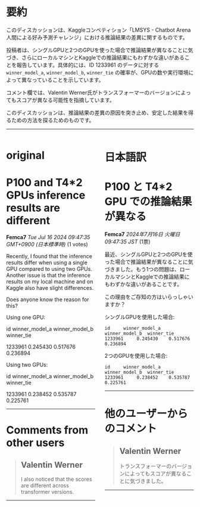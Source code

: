 # 要約 
このディスカッションは、Kaggleコンペティション「LMSYS - Chatbot Arena 人間による好み予測チャレンジ」における推論結果の差異に関するものです。

投稿者は、シングルGPUと2つのGPUを使った場合で推論結果が異なることに気づき、さらにローカルマシンとKaggleでの推論結果にもわずかな違いがあることを報告しています。具体的には、ID 1233961 のデータに対する `winner_model_a`, `winner_model_b`, `winner_tie` の確率が、GPUの数や実行環境によって異なっていることを示しています。

コメント欄では、Valentin Werner氏がトランスフォーマーのバージョンによってもスコアが異なる可能性を指摘しています。

このディスカッションは、推論結果の差異の原因を突き止め、安定した結果を得るための方法を探るためのものです。


---


<style>
.column-left{
  float: left;
  width: 47.5%;
  text-align: left;
}
.column-right{
  float: right;
  width: 47.5%;
  text-align: left;
}
.column-one{
  float: left;
  width: 100%;
  text-align: left;
}
</style>


<div class="column-left">

# original

# P100 and T4*2 GPUs inference results are different

**Femca7** *Tue Jul 16 2024 09:47:35 GMT+0900 (日本標準時)* (1 votes)

Recently, I found that the inference results differ when using a single GPU compared to using two GPUs. Another issue is that the inference results on my local machine and on Kaggle also have slight differences.

Does anyone know the reason for this?

Using one GPU:  

id     winner_model_a  winner_model_b  winner_tie 

1233961     0.245430    0.517676    0.236894

Using two GPUs:  

id     winner_model_a  winner_model_b  winner_tie 

1233961     0.238452    0.535787    0.225761



---

 # Comments from other users

> ## Valentin Werner
> 
> I also noticed that the scores are different across transformer versions.
> 
> 
> 


---



</div>
<div class="column-right">

# 日本語訳

# P100 と T4*2 GPU での推論結果が異なる

**Femca7** *2024年7月16日 火曜日 09:47:35 JST* (1票)

最近、シングルGPUと2つのGPUを使った場合で推論結果が異なることに気づきました。もう1つの問題は、ローカルマシンとKaggleでの推論結果にもわずかな違いがあることです。

この理由をご存知の方はいらっしゃいますか？

シングルGPUを使用した場合:
```
id     winner_model_a  winner_model_b  winner_tie 
1233961     0.245430    0.517676    0.236894
```

2つのGPUを使用した場合:
```
id     winner_model_a  winner_model_b  winner_tie 
1233961     0.238452    0.535787    0.225761
```

---
# 他のユーザーからのコメント

> ## Valentin Werner
> 
> トランスフォーマーのバージョンによってもスコアが異なることに気づきました。
> 
> 
> 
--- 



</div>